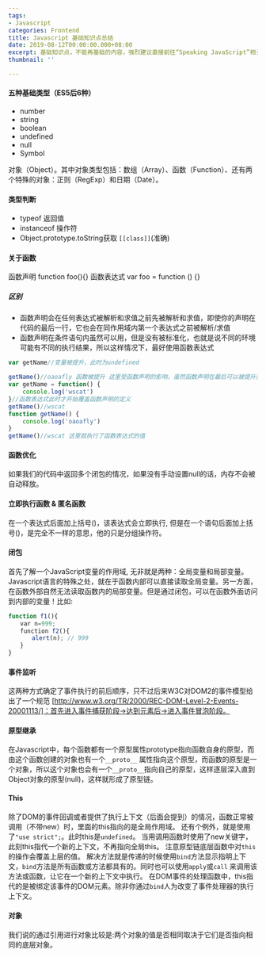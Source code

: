 ```yaml
---
tags:
- Javascript
categories: Frontend
title: Javascript 基础知识点总结
date: 2019-08-12T00:00:00.000+08:00
excerpt: 基础知识点，不能再基础的内容，强烈建议直接前往“Speaking JavaScript”相关笔记深入了解。
thumbnail: ''

---
```

#### 五种基础类型（ES5后6种）
- number
- string
- boolean
- undefined
- null
- Symbol

对象（Object）。其中对象类型包括：数组（Array）、函数（Function）、还有两个特殊的对象：正则（RegExp）和日期（Date）。

#### 类型判断
- typeof 返回值
- instanceof 操作符
- Object.prototype.toString获取 `[[class]]`(准确)

#### 关于函数
函数声明 function foo(){}
函数表达式 var foo = function () {}
##### 区别
- 函数声明会在任何表达式被解析和求值之前先被解析和求值，即使你的声明在代码的最后一行，它也会在同作用域内第一个表达式之前被解析/求值
- 函数声明在条件语句内虽然可以用，但是没有被标准化，也就是说不同的环境可能有不同的执行结果，所以这样情况下，最好使用函数表达式
```javascript
var getName//变量被提升，此时为undefined

getName()//oaoafly 函数被提升 这里受函数声明的影响，虽然函数声明在最后可以被提升到最前面了
var getName = function() {
	console.log('wscat')
}//函数表达式此时才开始覆盖函数声明的定义
getName()//wscat
function getName() {
	console.log('oaoafly')
}
getName()//wscat 这里就执行了函数表达式的值
```

#### 函数优化
如果我们的代码中返回多个闭包的情况，如果没有手动设置null的话，内存不会被自动释放。

#### 立即执行函数 & 匿名函数
在一个表达式后面加上括号()，该表达式会立即执行, 但是在一个语句后面加上括号()，是完全不一样的意思，他的只是分组操作符。

#### 闭包
首先了解一个JavaScript变量的作用域,
无非就是两种：全局变量和局部变量。Javascript语言的特殊之处，就在于函数内部可以直接读取全局变量。另一方面，在函数外部自然无法读取函数内的局部变量。但是通过闭包，可以在函数外面访问到内部的变量！比如:
```javascript
function f1(){
　　var n=999;
　　function f2(){
　　　　alert(n); // 999
　　}
}
```

#### 事件监听
这两种方式确定了事件执行的前后顺序，只不过后来W3C对DOM2的事件模型给出了一个规范
[http://www.w3.org/TR/2000/REC-DOM-Level-2-Events-20001113/]：首先进入事件捕获阶段->达到元素后->进入事件冒泡阶段。

#### 原型继承
在Javascript中，每个函数都有一个原型属性prototype指向函数自身的原型，而由这个函数创建的对象也有一个`__proto__`
属性指向这个原型，而函数的原型是一个对象，所以这个对象也会有一个`__proto__`指向自己的原型，这样逐层深入直到Object对象的原型(null)，这样就形成了原型链。

#### This
除了DOM的事件回调或者提供了执行上下文（后面会提到）的情况，函数正常被调用（不带new）时，里面的this指向的是全局作用域。
还有个例外，就是使用了`"use strict";`。此时this是`undefined`。
当用调用函数时使用了new关键字，此刻this指代一个新的上下文，不再指向全局this。
注意原型链底层函数中对`this`的操作会覆盖上层的值。
解决方法就是传递的时候使用`bind`方法显示指明上下文，`bind`方法是所有函数或方法都具有的。同时也可以使用`apply`或`call`
来调用该方法或函数，让它在一个新的上下文中执行。
在DOM事件的处理函数中，this指代的是被绑定该事件的DOM元素。除非你通过`bind`人为改变了事件处理器的执行上下文。

#### 对象
我们说的通过引用进行对象比较是:两个对象的值是否相同取决于它们是否指向相同的底层对象。